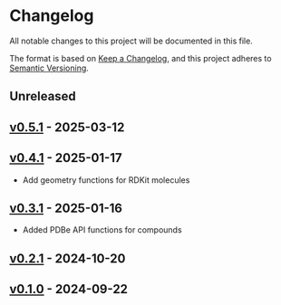 # Changelog

All notable changes to this project will be documented in this file.

The format is based on [Keep a Changelog](https://keepachangelog.com/en/1.0.0/),
and this project adheres to [Semantic Versioning](https://semver.org/spec/v2.0.0.html).

## Unreleased

## [v0.5.1](https://github.com/cch1999/CCHTools/releases/tag/v0.5.1) - 2025-03-12

## [v0.4.1](https://github.com/cch1999/CCHTools/releases/tag/v0.4.1) - 2025-01-17

- Add geometry functions for RDKit molecules

## [v0.3.1](https://github.com/cch1999/CCHTools/releases/tag/v0.3.1) - 2025-01-16

- Added PDBe API functions for compounds

## [v0.2.1](https://github.com/cch1999/CCHTools/releases/tag/v0.2.1) - 2024-10-20

## [v0.1.0](https://github.com/cch1999/CCHTools/releases/tag/v0.1.0) - 2024-09-22
